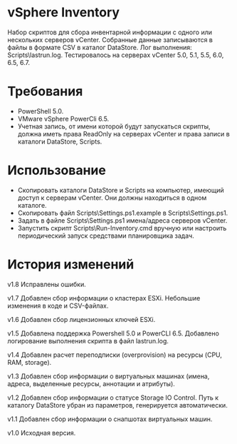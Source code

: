 ﻿# vSphere Inventory

Набор скриптов для сбора инвентарной информации с одного или нескольких серверов vCenter.
Собранные данные записываются в файлы в формате CSV в каталог DataStore.
Лог выполнения: Scripts\lastrun.log.
Тестировалось на серверах vCenter 5.0, 5.1, 5.5, 6.0, 6.5, 6.7.

# Требования

- PowerShell 5.0.
- VMware vSphere PowerCli 6.5.
- Учетная запись, от имени которой будут запускаться скрипты, должна иметь права ReadOnly на серверах vCenter и права записи в каталоги DataStore, Scripts.

# Использование

- Скопировать каталоги DataStore и Scripts на компьютер, имеющий доступ к серверам vCenter. Они должны находиться в одном каталоге.
- Скопировать файл Scripts\Settings.ps1.example в Scripts\Settings.ps1.
- Задать в файле Scripts\Settings.ps1 имена/адреса серверов vCenter.
- Запустить скрипт Scripts\Run-Inventory.cmd вручную или настроить периодический запуск средствами планировщика задач.

# История изменений

v1.8
Исправлены ошибки.

v1.7
Добавлен сбор информации о кластерах ESXi.
Небольшие изменения в коде и CSV-файлах.

v1.6
Добавлен сбор лицензионных ключей ESXi.

v1.5
Добавлена поддержка Powershell 5.0 и PowerCLI 6.5.
Добавлено логирование выполнения скрипта в файл lastrun.log.

v1.4
Добавлен расчет переподписки (overprovision) на ресурсы (CPU, RAM, storage).

v1.3
Добавлен сбор информации о виртуальных машинах (имена, адреса, выделенные ресурсы, аннотации и атрибуты).

v1.2
Добавлен сбор информации о статусе Storage IO Control.
Путь к каталогу DataStore убран из параметров, генерируется автоматически.

v1.1 
Добавлен сбор информации о снапшотах виртуальных машин.

v1.0
Исходная версия.